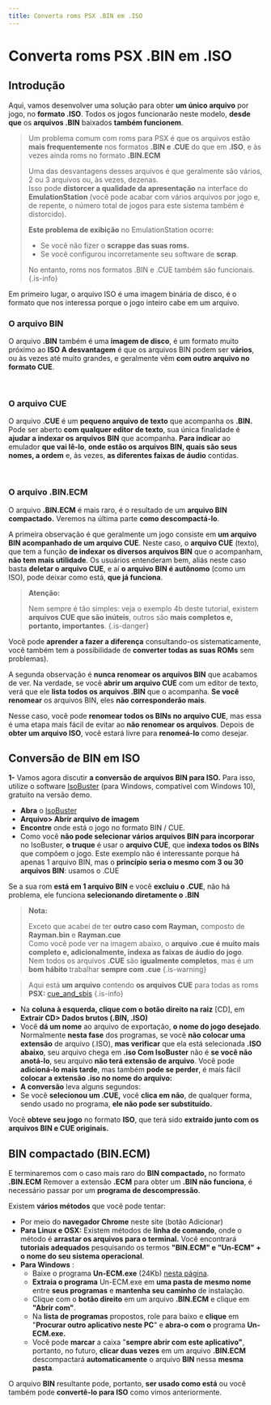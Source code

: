 ```yaml
---
title: Converta roms PSX .BIN em .ISO
---
```


# Converta roms PSX .BIN em .ISO

## Introdução​ <a id="introducao"></a>

Aqui, vamos desenvolver uma solução para obter **um único arquivo** por jogo, no **formato .ISO**. Todos os jogos funcionarão neste modelo, **desde que** os **arquivos .BIN** baixados **também funcionem**.


>Um problema comum com roms para PSX é que os arquivos estão **mais frequentemente** nos formatos **.BIN e .CUE** do que em **.ISO**, e às vezes ainda roms no formato **.BIN.ECM**
>
>Uma das desvantagens desses arquivos é que geralmente são vários, 2 ou 3 arquivos ou, às vezes, dezenas.  
>Isso pode **distorcer a qualidade da apresentação** na interface do **EmulationStation** \(você pode acabar com vários arquivos por jogo e, de repente, o número total de jogos para este sistema também é distorcido\).
>
>**Este problema de exibição** no EmulationStation ocorre:
>
>* Se você não fizer o **scrappe das suas roms.**
>* Se você configurou incorretamente seu software de **scrap**.
>
>No entanto, roms nos formatos .BIN e .CUE também são funcionais.
{.is-info}

Em primeiro lugar, o arquivo ISO é uma imagem binária de disco, é o formato que nos interessa porque o jogo inteiro cabe em um arquivo.

### O arquivo BIN <a id="o-arquivo-bin"></a>

O arquivo **.BIN** também é uma **imagem de disco**, é um formato muito próximo ao **ISO A desvantagem** é que os arquivos BIN podem ser **vários**, ou às vezes até muito grandes, e geralmente vêm **com outro arquivo no formato CUE**.

​

### O arquivo CUE <a id="o-arquivo-cue"></a>

O arquivo **.CUE** é um **pequeno arquivo de texto** que acompanha os **.BIN.** Pode ser aberto **com qualquer editor de texto**, sua única finalidade é **ajudar a indexar os arquivos BIN** que acompanha. **Para indicar** ao emulador **que vai lê-lo**, **onde estão os arquivos BIN, quais são seus nomes, a ordem** e, às vezes, **as diferentes faixas de áudio** contidas.

​

### O arquivo .BIN.ECM <a id="o-arquivo-bin-ecm"></a>

O arquivo **.BIN.ECM** é mais raro, é o resultado de um **arquivo BIN compactado.** Veremos na última parte **como descompactá-lo**.

A primeira observação é que geralmente um jogo consiste em **um arquivo BIN acompanhado de um arquivo CUE**. Neste caso, o **arquivo CUE** \(texto\), que tem a função **de indexar os diversos arquivos BIN** que o acompanham, **não tem mais utilidade**. Os usuários entenderam bem, aliás neste caso basta **deletar o arquivo CUE**, e aí **o arquivo BIN é autônomo** \(como um ISO\), pode deixar como está, **que já funciona**.


>**Atenção:**
>
>Nem sempre é tão simples: veja o exemplo 4b deste tutorial, existem **arquivos CUE que são inúteis**, outros são **mais completos e, portanto, importantes**.
{.is-danger}

Você pode **aprender a fazer a diferença** consultando-os sistematicamente, você também tem a possibilidade de **converter todas as suas ROMs** sem problemas\).

A segunda observação é **nunca renomear os arquivos BIN** que acabamos de ver. Na verdade, se você **abrir um arquivo CUE** com um editor de texto, verá que ele **lista todos os arquivos .BIN** que o acompanha. **Se você renomear** os arquivos BIN, eles **não corresponderão mais**.

Nesse caso, você pode **renomear todos os BINs no arquivo CUE**, mas essa é uma etapa mais fácil de evitar ao **não renomear os arquivos**. Depois de **obter um arquivo ISO**, você estará livre para **renomeá-lo** como desejar.

## Conversão de BIN em ISO​ <a id="conversao-de-bin-em-iso"></a>

**1-** Vamos agora discutir **a conversão de arquivos BIN para ISO.** Para isso, utilize o software [IsoBuster](https://www.isobuster.com/) \(para Windows, compatível com Windows 10\), gratuito na versão demo.

* **Abra** o [IsoBuster](https://www.isobuster.com/)
* **Arquivo&gt; Abrir arquivo de imagem**
* **Encontre** onde está o jogo no formato BIN / CUE.
* Como você **não pode selecionar vários arquivos BIN para incorporar** no IsoBuster, **o truque** é usar o **arquivo CUE**, que **indexa todos os BINs** que compõem o jogo. Este exemplo não é interessante porque há apenas 1 arquivo BIN, mas o **princípio seria o mesmo com 3 ou 30 arquivos BIN**: usamos o .CUE

Se a sua rom **está em 1 arquivo BIN** e você **excluiu o .CUE**, não há problema, ele funciona **selecionando diretamente o .BIN**


>**Nota:**
>
>Exceto que acabei de ter **outro caso com Rayman,** composto de **Rayman.bin** e **Rayman.cue**  
>Como você pode ver na imagem abaixo, o **arquivo .cue é muito mais completo e, adicionalmente, indexa as faixas de áudio do jogo**.  
>Nem todos os arquivos **.CUE** são **igualmente completos**, mas é um **bom hábito** trabalhar **sempre com .cue**
{.is-warning}


>Aqui está **um arquivo** contendo **os arquivos CUE** para todas as roms **PSX:** [cue\_and\_sbis](https://www.google.fr/#q=cue_and_sbis)
{.is-info}

* Na **coluna à esquerda, clique com o botão direito na raiz** \[CD\], em **Extrair CD&gt; Dados brutos \(.BIN, .ISO\)**
* Você **dá um nome** ao arquivo de exportação, **o nome do jogo desejado**. Normalmente **nesta fase** dos programas, se você **não colocar uma extensão** de arquivo \(.ISO\), **mas verificar** que ela está selecionada **.ISO abaixo**, seu arquivo chega em **.iso Com IsoBuster** não é **se você não anotá-lo**, seu arquivo **não terá extensão de arquivo**. Você pode **adicioná-lo mais tarde**, mas também **pode se perder**, é mais fácil **colocar a extensão .iso no nome do arquivo:**
* **A conversão** leva alguns segundos:
* Se você **selecionou um .CUE,** você **clica em não**, de qualquer forma, sendo usado no programa, **ele não pode ser substituído.**

Você **obteve seu jogo** no formato **ISO**, que terá sido **extraído junto com os arquivos BIN e CUE originais.**

## BIN compactado \(BIN.ECM\)​ <a id="bin-compactado-bin-ecm"></a>

E terminaremos com o caso mais raro do **BIN compactado,** no formato **.BIN.ECM** Remover a extensão **.ECM** para obter um **.BIN não funciona**, é necessário passar por um **programa de descompressão**.

Existem **vários métodos** que você pode tentar:

* Por meio do **navegador Chrome** neste site \(botão Adicionar\)
* **Para Linux e OSX:** Existem métodos de **linha de comando**, onde o método é **arrastar os arquivos para o terminal.** Você encontrará **tutoriais adequados** pesquisando os termos **"BIN.ECM" e "Un-ECM" + o nome do seu sistema operacional**.
* **Para Windows** :
  * Baixe o programa **Un-ECM.exe** \(24Kb\) [nesta página](https://archive.org/details/ECMToolsV1.0).
  * **Extraia o programa** Un-ECM.exe em **uma pasta de mesmo nome** entre **seus programas** e **mantenha seu caminho** de instalação.
  * Clique com o **botão direito** em um arquivo **.BIN.ECM** e clique em **"Abrir com"**.
  * Na **lista de programas** propostos, role para baixo e **clique** em "**Procurar outro aplicativo neste PC**" e **abra-o com o** programa **Un-ECM.exe.**
  * Você pode **marcar** a caixa "**sempre abrir com este aplicativo"**, portanto, no futuro, **clicar duas vezes** em um arquivo **.BIN.ECM** descompactará **automaticamente** o arquivo **BIN** nessa **mesma pasta**.

O arquivo **BIN** resultante pode, portanto, **ser usado como está** ou você também pode **convertê-lo para ISO** como vimos anteriormente.

